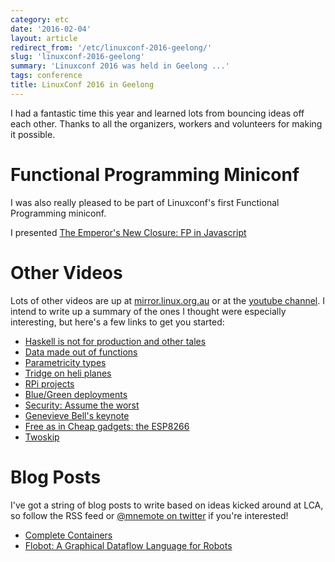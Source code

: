 ```yaml
---
category: etc
date: '2016-02-04'
layout: article
redirect_from: '/etc/linuxconf-2016-geelong/'
slug: 'linuxconf-2016-geelong'
summary: 'Linuxconf 2016 was held in Geelong ...'
tags: conference
title: LinuxConf 2016 in Geelong
---
```


I had a fantastic time this year and learned lots from bouncing ideas
off each other. Thanks to all the organizers, workers and volunteers for
making it possible.

Functional Programming Miniconf
===============================

I was also really pleased to be part of Linuxconf's first Functional
Programming miniconf.

I presented [The Emperor's New Closure: FP in
Javascript](/html5/the-emperors-new-closure-functional-programming-in-javascript/)

Other Videos
============

Lots of other videos are up at
[mirror.linux.org.au](http://mirror.linux.org.au/linux.conf.au/2016/) or
at the [youtube channel](https://www.youtube.com/user/linuxconfau2016).
I intend to write up a summary of the ones I thought were especially
interesting, but here's a few links to get you started:

-   [Haskell is not for production and other
    tales](http://mirror.linux.org.au/linux.conf.au/2016/02_Tuesday/Wool_Museum/Haskell_is_Not_For_Production_and_Other_Tales.webm)
-   [Data made out of
    functions](http://mirror.linux.org.au/linux.conf.au/2016/02_Tuesday/Wool_Museum/Data_made_out_of_functions.webm)
-   [Parametricity
    types](http://mirror.linux.org.au/linux.conf.au/2016/02_Tuesday/Wool_Museum/The_Essential_Tools_of_OpenSource_Functional_Programming_Parametricity_Types.webm)
-   [Tridge on heli
    planes](http://mirror.linux.org.au/linux.conf.au/2016/05_Friday/Costa_Hall/Helicopters_and_rocketplanes.webm)
-   [RPi
    projects](http://mirror.linux.org.au/linux.conf.au/2016/05_Friday/Wool_Museum/Raspberry_Pi_Hacks.webm)
-   [Blue/Green
    deployments](http://mirror.linux.org.au/linux.conf.au/2016/01_Monday/Costa_Hall/Continuous_Delivery_using_bluegreen_deployments_and_immutable_infrastructure.webm)
-   [Security: Assume the
    worst](http://mirror.linux.org.au/linux.conf.au/2016/04_Thursday/D4.303_Costa_Theatre/Playing_to_lose_making_sensible_security_decisions_by_assuming_the_worst_2.webm)
-   [Genevieve Bell's
    keynote](http://mirror.linux.org.au/linux.conf.au/2016/05_Friday/Costa_Hall/Keynote_4_Ms_Genevieve_Bell.webm)
-   [Free as in Cheap gadgets: the
    ESP8266](http://mirror.linux.org.au/linux.conf.au/2016/05_Friday/Wool_Museum/Free_as_in_cheap_gadgets_the_ESP8266.webm)
-   [Twoskip](http://mirror.linux.org.au/linux.conf.au/2016/03_Wednesday/Wool_Museum/Twoskip_a_robust_singlefile_keyvalue_database.webm)

Blog Posts
==========

I've got a string of blog posts to write based on ideas kicked around at
LCA, so follow the RSS feed or [@mnemote on
twitter](https://twitter.com/mnemote/) if you're interested!

-   [Complete Containers](/etc/complete-containers-immutable-git/)
-   [Flobot: A Graphical Dataflow Language for
    Robots](/etc/flobot-graphical-dataflow-language-for-robots/)

